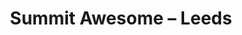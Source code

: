 ---
layout: photo
image: <img class="post-image resrc" src="http://app.resrc.it/s=w310/o=10/http://oliverash.me/images/8036578489_24f1d26530_b.jpg" alt="">
rewriteUrl: http://www.flickr.com/photos/oliverjash/8036578489
title: Summit Awesome – Leeds
---